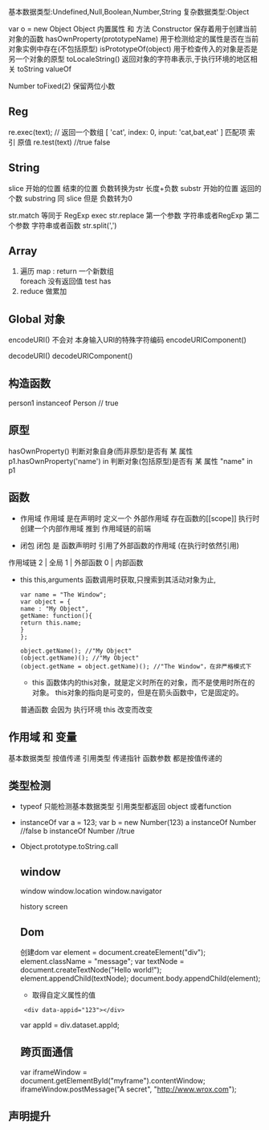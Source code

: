 基本数据类型:Undefined,Null,Boolean,Number,String
复杂数据类型:Object

var o = new Object
Object 内置属性 和 方法 
Constructor 保存着用于创建当前对象的函数 
hasOwnProperty(prototypeName) 用于检测给定的属性是否在当前对象实例中存在(不包括原型)
isPrototypeOf(object) 用于检查传入的对象是否是另一个对象的原型
toLocaleString() 返回对象的字符串表示,于执行环境的地区相关
toString
valueOf

Number toFixed(2) 保留两位小数
## Reg
  re.exec(text); // 返回一个数组  [ 'cat', index: 0, input: 'cat,bat,eat' ] 匹配项 索引 原值
  re.test(text) //true false
## String 
  slice 开始的位置 结束的位置 负数转换为str 长度+负数
  substr 开始的位置 返回的个数
  substring  同  slice 但是 负数转为0 

  str.match 等同于 RegExp exec
  str.replace 第一个参数 字符串或者RegExp 第二个参数 字符串或者函数 
  str.split(',')

## Array
  1. 遍历
  map : return 一个新数组  
  foreach 没有返回值
  test 
  has
  2. reduce 做累加

## Global 对象

encodeURI() 不会对 本身输入URI的特殊字符编码
encodeURIComponent() 

decodeURI()
decodeURIComponent()

  ## 构造函数

  person1  instanceof Person  // true

## 原型

hasOwnProperty()  判断对象自身(而非原型)是否有 某 属性
p1.hasOwnProperty('name')
in 判断对象(包括原型)是否有 某 属性
"name" in p1

## 函数

- 作用域
作用域 是在声明时 定义一个 外部作用域 存在函数的[[scope]] 
执行时 创建一个内部作用域 推到 作用域链的前端

- 闭包
闭包 是 函数声明时 引用了外部函数的作用域 (在执行时依然引用)

作用域链 
2 | 全局
1 | 外部函数
0 | 内部函数

- this
  this,arguments 函数调用时获取,只搜索到其活动对象为止,

  ```
  var name = "The Window";
  var object = {
  name : "My Object",
  getName: function(){
  return this.name;
  }
  };

  object.getName(); //"My Object"
  (object.getName)(); //"My Object"
  (object.getName = object.getName)(); //"The Window"，在非严格模式下
  ```
  - this
  函数体内的this对象，就是定义时所在的对象，而不是使用时所在的对象。
  this对象的指向是可变的，但是在箭头函数中，它是固定的。

  普通函数 会因为 执行环境 this 改变而改变
## 作用域 和 变量
基本数据类型 按值传递
引用类型 传递指针
函数参数 都是按值传递的

## 类型检测
 - typeof 只能检测基本数据类型 引用类型都返回 object 或者function
 - instanceOf
  var a = 123;
  var b = new Number(123)
  a instanceOf Number //false
  b instanceOf Number //true

- Object.prototype.toString.call
  
  ## window
  window
    window.location
    window.navigator

  history
  screen
  ## Dom

  创建dom
   var element = document.createElement("div"); 
   element.className = "message";
  var textNode = document.createTextNode("Hello world!");
  element.appendChild(textNode);
  document.body.appendChild(element); 

  - 取得自定义属性的值
  ```
   <div data-appid="123"></div> 
  ```
  var appId = div.dataset.appId; 

  ## 跨页面通信

  var iframeWindow = document.getElementById("myframe").contentWindow;
iframeWindow.postMessage("A secret", "http://www.wrox.com"); 

## 声明提升